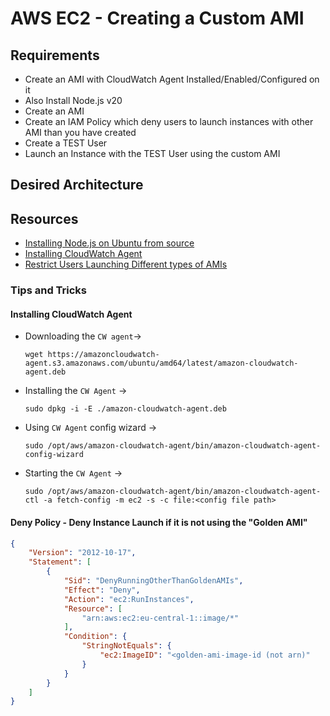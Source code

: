 # AWS EC2 - Creating a Custom AMI


## Requirements
- Create an AMI with CloudWatch Agent Installed/Enabled/Configured on it
- Also Install Node.js v20
- Create an AMI
- Create an IAM Policy which deny users to launch instances with other AMI than you have created
- Create a TEST User
- Launch an Instance with the TEST User using the custom AMI

## Desired Architecture


## Resources
- [Installing Node.js on Ubuntu from source](https://github.com/nodesource/distributions/blob/master/README.md#ubuntu-versions)
- [Installing CloudWatch Agent](https://docs.aws.amazon.com/AmazonCloudWatch/latest/monitoring/install-CloudWatch-Agent-commandline-fleet.html)
- [Restrict Users Launching Different types of AMIs](https://repost.aws/questions/QUVWY7e90vQ_epMjugk5C3pA/how-do-you-restrict-ami-use-with-iam-using-deny-and-notresource)

### Tips and Tricks
#### Installing CloudWatch Agent
- Downloading the `CW agent`-> 

    `wget https://amazoncloudwatch-agent.s3.amazonaws.com/ubuntu/amd64/latest/amazon-cloudwatch-agent.deb`
- Installing the `CW Agent` -> 

    `sudo dpkg -i -E ./amazon-cloudwatch-agent.deb`
- Using `CW Agent` config wizard -> 

    `sudo /opt/aws/amazon-cloudwatch-agent/bin/amazon-cloudwatch-agent-config-wizard`
- Starting the `CW Agent` -> 

    `sudo /opt/aws/amazon-cloudwatch-agent/bin/amazon-cloudwatch-agent-ctl -a fetch-config -m ec2 -s -c file:<config file path>`

#### Deny Policy - Deny Instance Launch if it is not using the "Golden AMI"

```json
{
    "Version": "2012-10-17",
    "Statement": [
        {
            "Sid": "DenyRunningOtherThanGoldenAMIs",
            "Effect": "Deny",
            "Action": "ec2:RunInstances",
            "Resource": [
                "arn:aws:ec2:eu-central-1::image/*"
            ],
            "Condition": {
                "StringNotEquals": {
                    "ec2:ImageID": "<golden-ami-image-id (not arn)"
                }
            }
        }
    ]
}


```
